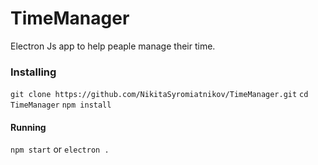 # TimeManager

Electron Js app to help peaple manage their time. 

### Installing

`git clone https://github.com/NikitaSyromiatnikov/TimeManager.git`
`cd TimeManager`
`npm install`

#### Running

`npm start` or `electron .` 
